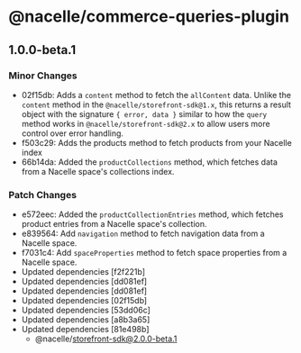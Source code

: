 # @nacelle/commerce-queries-plugin

## 1.0.0-beta.1

### Minor Changes

- 02f15db: Adds a `content` method to fetch the `allContent` data. Unlike the `content` method in the `@nacelle/storefront-sdk@1.x`, this returns a result object with the signature `{ error, data }` similar to how the `query` method works in `@nacelle/storefront-sdk@2.x` to allow users more control over error handling.
- f503c29: Adds the products method to fetch products from your Nacelle index
- 66b14da: Added the `productCollections` method, which fetches data from a Nacelle space's collections index.

### Patch Changes

- e572eec: Added the `productCollectionEntries` method, which fetches product entries from a Nacelle space's collection.
- e839564: Add `navigation` method to fetch navigation data from a Nacelle space.
- f7031c4: Add `spaceProperties` method to fetch space properties from a Nacelle space.
- Updated dependencies [f2f221b]
- Updated dependencies [dd081ef]
- Updated dependencies [dd081ef]
- Updated dependencies [02f15db]
- Updated dependencies [53dd06c]
- Updated dependencies [a8b3a65]
- Updated dependencies [81e498b]
  - @nacelle/storefront-sdk@2.0.0-beta.1
